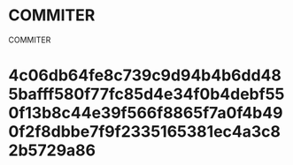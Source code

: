 # COMMITER
COMMITER






# 4c06db64fe8c739c9d94b4b6dd485bafff580f77fc85d4e34f0b4debf550f13b8c44e39f566f8865f7a0f4b490f2f8dbbe7f9f2335165381ec4a3c82b5729a86
